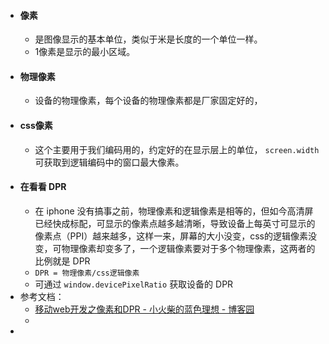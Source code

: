 - #### 像素
	- 是图像显示的基本单位，类似于米是长度的一个单位一样。
	- 1像素是显示的最小区域。
- #### 物理像素
	- 设备的物理像素，每个设备的物理像素都是厂家固定好的，
- #### css像素
	- 这个主要用于我们编码用的，约定好的在显示层上的单位， `screen.width`  可获取到逻辑编码中的窗口最大像素。
- #### 在看看 DPR
	- 在 iphone 没有搞事之前，物理像素和逻辑像素是相等的，但如今高清屏已经快成标配，可显示的像素点越多越清晰，导致设备上每英寸可显示的像素点（PPI）越来越多，这样一来，屏幕的大小没变，css的逻辑像素没变，可物理像素却变多了，一个逻辑像素要对于多个物理像素，这两者的比例就是 DPR
	- `DPR = 物理像素/css逻辑像素`
	- 可通过  `window.devicePixelRatio`  获取设备的 DPR
- 参考文档：
	- [移动web开发之像素和DPR - 小火柴的蓝色理想 - 博客园](https://www.cnblogs.com/xiaohuochai/p/5494624.html)
	-
-